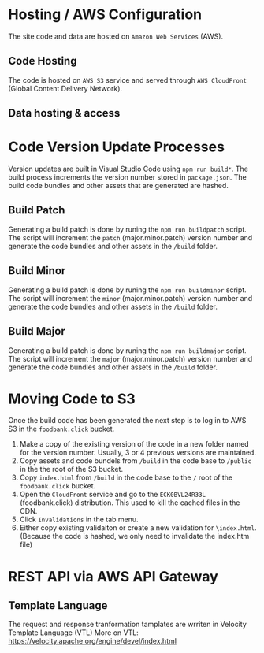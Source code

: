 # Hosting / AWS Configuration
The site code and data are hosted on `Amazon Web Services` (AWS). 

## Code Hosting
The code is hosted on `AWS S3` service and served through `AWS CloudFront` (Global Content Delivery Network).

## Data hosting & access 

# Code Version Update Processes
Version updates are built in Visual Studio Code using `npm run build*`. The build process increments the version number stored in `package.json`. The build code bundles and other assets that are generated are hashed.

## Build Patch
Generating a build patch is done by runing the `npm run buildpatch` script. The script will increment the `patch` (major.minor.patch) version number and generate the code bundles and other assets in the `/build` folder.

## Build Minor
Generating a build patch is done by runing the `npm run buildminor` script. The script will increment the `minor` (major.minor.patch) version number and generate the code bundles and other assets in the `/build` folder.

## Build Major
Generating a build patch is done by runing the `npm run buildmajor` script. The script will increment the `major` (major.minor.patch) version number and generate the code bundles and other assets in the `/build` folder.

# Moving Code to S3
Once the build code has been generated the next step is to log in to AWS S3 in the `foodbank.click` bucket.
1. Make a copy of the existing version of the code in a new folder named for the version number. Usually, 3 or 4 previous versions are maintained.
2. Copy assets and code bundels from `/build` in the code base to `/public` in the the root of the S3 bucket.
3. Copy `index.html` from `/build` in the code base to the `/` root of the `foodbank.click` bucket.
4. Open the `CloudFront` service and go to the `ECK0BVL24R33L` (foodbank.click) distribution. This used to kill the cached files in the CDN.
5. Click `Invalidations` in the tab menu.
6. Either copy existing validaiton or create a new validation for `\index.html`. (Because the code is hashed, we only need to invalidate the index.htm file)

# REST API via AWS API Gateway

## Template Language
The request and response tranformation tamplates are wrriten in Velocity Template Language (VTL)
More on VTL: https://velocity.apache.org/engine/devel/index.html